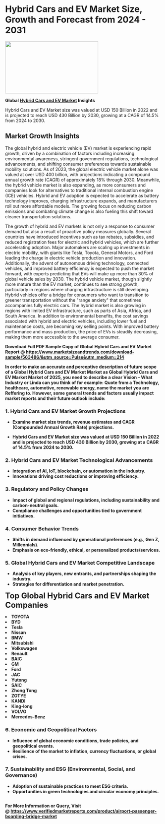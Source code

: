 <H1>Hybrid Cars and EV Market Size, Growth and Forecast from 2024 - 2031</H1><img class="aligncenter size-medium wp-image-584254" src="https://thirdeyenews.in/wp-content/uploads/2024/09/Global-Market-Research-300x168.jpeg" alt="" width="300" height="168" /><p><strong>Global&nbsp;<a href="https://www.marketsizeandtrends.com/download-sample/563486/&amp;utm_source=Pulse&amp;utm_medium=214">Hybrid Cars and EV Market</a> Insights</strong></p><p>Hybrid Cars and EV Market size was valued at USD 150 Billion in 2022 and is projected to reach USD 430 Billion by 2030, growing at a CAGR of 14.5% from 2024 to 2030.</p><p><h2>Market Growth Insights</h2> <p>The global hybrid and electric vehicle (EV) market is experiencing rapid growth, driven by a combination of factors including increasing environmental awareness, stringent government regulations, technological advancements, and shifting consumer preferences towards sustainable mobility solutions. As of 2023, the global electric vehicle market alone was valued at over USD 400 billion, with projections indicating a compound annual growth rate (CAGR) of approximately 18% through 2030. Meanwhile, the hybrid vehicle market is also expanding, as more consumers and companies look for alternatives to traditional internal combustion engine (ICE) vehicles. Hybrid and EV adoption is expected to accelerate as battery technology improves, charging infrastructure expands, and manufacturers roll out more affordable models. The growing focus on reducing carbon emissions and combating climate change is also fueling this shift toward cleaner transportation solutions.</p> <p><strong></strong></p> <p>The growth of hybrid and EV markets is not only a response to consumer demand but also a result of proactive policy measures globally. Several countries have introduced incentives such as tax rebates, subsidies, and reduced registration fees for electric and hybrid vehicles, which are further accelerating adoption. Major automakers are scaling up investments in electric mobility, with giants like Tesla, Toyota, General Motors, and Ford leading the charge in electric vehicle production and innovation. Additionally, the advent of autonomous driving technology, connected vehicles, and improved battery efficiency is expected to push the market forward, with experts predicting that EVs will make up more than 30% of global vehicle sales by 2030. The hybrid vehicle market, though slightly more mature than the EV market, continues to see strong growth, particularly in regions where charging infrastructure is still developing. Hybrid vehicles offer a bridge for consumers who want to transition to greener transportation without the "range anxiety" that sometimes accompanies fully electric cars. The hybrid market is also growing in regions with limited EV infrastructure, such as parts of Asia, Africa, and South America. In addition to environmental benefits, the cost savings associated with hybrid and electric vehicles, including lower fuel and maintenance costs, are becoming key selling points. With improved battery performance and mass production, the price of EVs is steadily decreasing, making them more accessible to the average consumer. <p><strong></p><p><span class=""><strong>Download Full PDF Sample Copy of Global Hybrid Cars and EV Market Report</strong> @ <a href="https://www.marketsizeandtrends.com/download-sample/563486/&amp;utm_source=Pulse&amp;utm_medium=214" target="_blank">https://www.marketsizeandtrends.com/download-sample/563486/&amp;utm_source=Pulse&amp;utm_medium=214</a></span></p><p>In order to make an accurate and perceptive description of future scope of a Global&nbsp;Hybrid Cars and EV Market Market as Global&nbsp;Hybrid Cars and EV Market Market of 2025, you need to describe a clear Vision &ndash; What Industry or Linda can you think of for example: Quote from a Technology, healthcare, automotive, renewable energy, name the market you are Reffering to. However, some general trends and factors usually impact market reports and their future outlook include:</p><h3>1.&nbsp;<strong>Hybrid Cars and EV Market Growth Projections</strong></h3><ul><li>Examine market size trends, revenue estimates and CAGR (Compounded Annual Growth Rate) projections.</li><li><p>Hybrid Cars and EV Market size was valued at USD 150 Billion in 2022 and is projected to reach USD 430 Billion by 2030, growing at a CAGR of 14.5% from 2024 to 2030.</p></li></ul><h3>2.&nbsp;<strong>Hybrid Cars and EV Market Technological Advancements</strong></h3><ul><li>Integration of AI, IoT, blockchain, or automation in the industry.</li><li>Innovations driving cost reductions or improving efficiency.</li></ul><h3>3.&nbsp;<strong>Regulatory and Policy Changes</strong></h3><ul><li>Impact of global and regional regulations, including sustainability and carbon-neutral goals.</li><li>Compliance challenges and opportunities tied to government initiatives.</li></ul><h3>4.&nbsp;<strong>Consumer Behavior Trends</strong></h3><ul><li>Shifts in demand influenced by generational preferences (e.g., Gen Z, Millennials).</li><li>Emphasis on eco-friendly, ethical, or personalized products/services.</li></ul><h3>5.&nbsp;<strong>Global Hybrid Cars and EV Market Competitive Landscape</strong></h3><ul><li>Analysis of key players, new entrants, and partnerships shaping the industry.</li><li>Strategies for differentiation and market penetration.</li></ul><p data-pm-slice="1 1 []"><span style="color: inherit; font-family: inherit; font-size: 25px;">Top Global Hybrid Cars and EV Market Companies</span></p><div class="" data-test-id=""><p><li>TOYOTA</li><li> BYD</li><li> Tesla</li><li> Nissan</li><li> BMW</li><li> Mitsubishi</li><li> Volkswagen</li><li> Renault</li><li> BAIC</li><li> GM</li><li> Ford</li><li> JAC</li><li> Yutong</li><li> SAIC</li><li> Zhong Tong</li><li> ZOTYE</li><li> KANDI</li><li> King-long</li><li> VOLVO</li><li> Mercedes-Benz</li></p></div><h3>6.&nbsp;<strong>Economic and Geopolitical Factors</strong></h3><ul><li>Influence of global economic conditions, trade policies, and geopolitical events.</li><li>Resilience of the market to inflation, currency fluctuations, or global crises.</li></ul><h3>7.&nbsp;<strong>Sustainability and ESG (Environmental, Social, and Governance)</strong></h3><ul><li>Adoption of sustainable practices to meet ESG criteria.</li><li>Opportunities in green technologies and circular economy principles.</li></ul><h2><strong style="font-size: 14px;">For More Information or Query, Visit @&nbsp;</strong><a style="background-color: #ffffff; font-size: 14px;" href="https://www.marketsizeandtrends.com/report/hybrid-cars-and-ev-market/" target="_blank">https://www.verifiedmarketreports.com/product/airport-passenger-boarding-bridge-market</a></h2>
